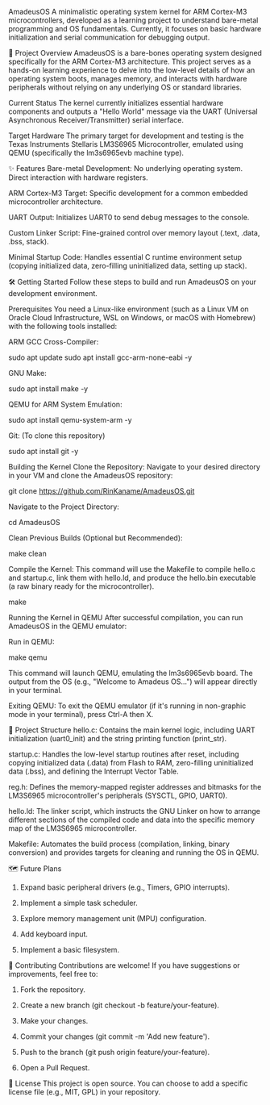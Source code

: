 AmadeusOS
A minimalistic operating system kernel for ARM Cortex-M3 microcontrollers, developed as a learning project to understand bare-metal programming and OS fundamentals. Currently, it focuses on basic hardware initialization and serial communication for debugging output.

🚀 Project Overview
AmadeusOS is a bare-bones operating system designed specifically for the ARM Cortex-M3 architecture. This project serves as a hands-on learning experience to delve into the low-level details of how an operating system boots, manages memory, and interacts with hardware peripherals without relying on any underlying OS or standard libraries.

Current Status
The kernel currently initializes essential hardware components and outputs a "Hello World" message via the UART (Universal Asynchronous Receiver/Transmitter) serial interface.

Target Hardware
The primary target for development and testing is the Texas Instruments Stellaris LM3S6965 Microcontroller, emulated using QEMU (specifically the lm3s6965evb machine type).

✨ Features
Bare-metal Development: No underlying operating system. Direct interaction with hardware registers.

ARM Cortex-M3 Target: Specific development for a common embedded microcontroller architecture.

UART Output: Initializes UART0 to send debug messages to the console.

Custom Linker Script: Fine-grained control over memory layout (.text, .data, .bss, stack).

Minimal Startup Code: Handles essential C runtime environment setup (copying initialized data, zero-filling uninitialized data, setting up stack).

🛠️ Getting Started
Follow these steps to build and run AmadeusOS on your development environment.

Prerequisites
You need a Linux-like environment (such as a Linux VM on Oracle Cloud Infrastructure, WSL on Windows, or macOS with Homebrew) with the following tools installed:

ARM GCC Cross-Compiler:

sudo apt update
sudo apt install gcc-arm-none-eabi -y

GNU Make:

sudo apt install make -y

QEMU for ARM System Emulation:

sudo apt install qemu-system-arm -y

Git: (To clone this repository)

sudo apt install git -y

Building the Kernel
Clone the Repository:
Navigate to your desired directory in your VM and clone the AmadeusOS repository:

git clone https://github.com/RinKaname/AmadeusOS.git

Navigate to the Project Directory:

cd AmadeusOS

Clean Previous Builds (Optional but Recommended):

make clean

Compile the Kernel:
This command will use the Makefile to compile hello.c and startup.c, link them with hello.ld, and produce the hello.bin executable (a raw binary ready for the microcontroller).

make

Running the Kernel in QEMU
After successful compilation, you can run AmadeusOS in the QEMU emulator:

Run in QEMU:

make qemu

This command will launch QEMU, emulating the lm3s6965evb board. The output from the OS (e.g., "Welcome to Amadeus OS...") will appear directly in your terminal.

Exiting QEMU:
To exit the QEMU emulator (if it's running in non-graphic mode in your terminal), press Ctrl-A then X.

📂 Project Structure
hello.c: Contains the main kernel logic, including UART initialization (uart0_init) and the string printing function (print_str).

startup.c: Handles the low-level startup routines after reset, including copying initialized data (.data) from Flash to RAM, zero-filling uninitialized data (.bss), and defining the Interrupt Vector Table.

reg.h: Defines the memory-mapped register addresses and bitmasks for the LM3S6965 microcontroller's peripherals (SYSCTL, GPIO, UART0).

hello.ld: The linker script, which instructs the GNU Linker on how to arrange different sections of the compiled code and data into the specific memory map of the LM3S6965 microcontroller.

Makefile: Automates the build process (compilation, linking, binary conversion) and provides targets for cleaning and running the OS in QEMU.

🗺️ Future Plans
1. Expand basic peripheral drivers (e.g., Timers, GPIO interrupts).

2. Implement a simple task scheduler.

3. Explore memory management unit (MPU) configuration.

4. Add keyboard input.

5. Implement a basic filesystem.

🤝 Contributing
Contributions are welcome! If you have suggestions or improvements, feel free to:

1. Fork the repository.

2. Create a new branch (git checkout -b feature/your-feature).

3. Make your changes.

4. Commit your changes (git commit -m 'Add new feature').

5. Push to the branch (git push origin feature/your-feature).

6. Open a Pull Request.

📄 License
This project is open source. You can choose to add a specific license file (e.g., MIT, GPL) in your repository.
